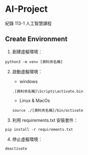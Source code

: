 # AI-Project

紀錄 113-1 人工智慧課程

## Create Environment

1. 創建虛擬環境：

```shell
python3 -m venv [資料夾名稱]
```

2. 啟動虛擬環境：

   - windows

   ```shell
   .[資料夾名稱]\Scripts\activate.bin
   ```

   - Linux & MacOs

   ```shell
   source ./[資料夾名稱]/bin/activate
   ```

3. 利用 requirements.txt 安裝套件：

```shell
pip install -r requirements.txt
```

4. 停止虛擬環境：

```shell
deactivate
```

